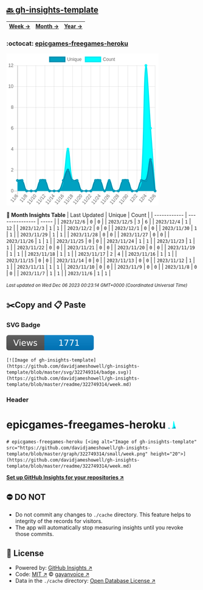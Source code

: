 ## [🔙 gh-insights-template](https://github.com/davidjameshowell/gh-insights-template)
| [**Week →**](https://github.com/davidjameshowell/gh-insights-template/blob/master/readme/322749314/week.md) | [**Month →**](https://github.com/davidjameshowell/gh-insights-template/blob/master/readme/322749314/month.md) | [**Year →**](https://github.com/davidjameshowell/gh-insights-template/blob/master/readme/322749314/year.md) |
 | ------------ | --------------- | ----- |

### :octocat: [epicgames-freegames-heroku](https://github.com/davidjameshowell/epicgames-freegames-heroku)
![Image of gh-insights-template](https://github.com/davidjameshowell/gh-insights-template/blob/master/graph/322749314/large/month.png)

**:calendar: Month Insights Table**
| Last Updated | Unique | Count |
 | ------------ | --------------- | ----- |
 | `2023/12/6` |  `0` | `0` |
 | `2023/12/5` |  `3` | `6` |
 | `2023/12/4` |  `1` | `12` |
 | `2023/12/3` |  `1` | `1` |
 | `2023/12/2` |  `0` | `0` |
 | `2023/12/1` |  `0` | `0` |
 | `2023/11/30` |  `1` | `1` |
 | `2023/11/29` |  `1` | `1` |
 | `2023/11/28` |  `0` | `0` |
 | `2023/11/27` |  `0` | `0` |
 | `2023/11/26` |  `1` | `1` |
 | `2023/11/25` |  `0` | `0` |
 | `2023/11/24` |  `1` | `1` |
 | `2023/11/23` |  `1` | `1` |
 | `2023/11/22` |  `0` | `0` |
 | `2023/11/21` |  `0` | `0` |
 | `2023/11/20` |  `0` | `0` |
 | `2023/11/19` |  `1` | `1` |
 | `2023/11/18` |  `1` | `1` |
 | `2023/11/17` |  `2` | `4` |
 | `2023/11/16` |  `1` | `1` |
 | `2023/11/15` |  `0` | `0` |
 | `2023/11/14` |  `0` | `0` |
 | `2023/11/13` |  `0` | `0` |
 | `2023/11/12` |  `1` | `1` |
 | `2023/11/11` |  `1` | `1` |
 | `2023/11/10` |  `0` | `0` |
 | `2023/11/9` |  `0` | `0` |
 | `2023/11/8` |  `0` | `0` |
 | `2023/11/7` |  `1` | `1` |
 | `2023/11/6` |  `1` | `1` |

<small><i>Last updated on Wed Dec 06 2023 00:23:14 GMT+0000 (Coordinated Universal Time)</i></small>

## ✂️Copy and 📋 Paste
### SVG Badge
[![Image of gh-insights-template](https://github.com/davidjameshowell/gh-insights-template/blob/master/svg/322749314/badge.svg)](https://github.com/davidjameshowell/gh-insights-template/blob/master/readme/322749314/week.md)
```readme
[![Image of gh-insights-template](https://github.com/davidjameshowell/gh-insights-template/blob/master/svg/322749314/badge.svg)](https://github.com/davidjameshowell/gh-insights-template/blob/master/readme/322749314/week.md)
```
### Header
# epicgames-freegames-heroku [<img alt="Image of gh-insights-template" src="https://github.com/davidjameshowell/gh-insights-template/blob/master/graph/322749314/small/week.png" height="20">](https://github.com/davidjameshowell/gh-insights-template/blob/master/readme/322749314/week.md)
```readme
# epicgames-freegames-heroku [<img alt="Image of gh-insights-template" src="https://github.com/davidjameshowell/gh-insights-template/blob/master/graph/322749314/small/week.png" height="20">](https://github.com/davidjameshowell/gh-insights-template/blob/master/readme/322749314/week.md)
```
[**Set up GitHub Insights for your repositories ↗️**](https://github.com/gayanvoice/github-insights)
## ⛔ DO NOT
- Do not commit any changes to `./cache` directory. This feature helps to integrity of the records for visitors.
- The app will automatically stop measuring insights until you revoke those commits.
## 📄 License
- Powered by: [GitHub Insights ↗️](https://github.com/gayanvoice/github-insights)
- Code: [MIT ↗️](./LICENSE) © [gayanvoice ↗️](https://github.com/gayanvoice)
- Data in the `./cache` directory: [Open Database License ↗️](https://opendatacommons.org/licenses/odbl/1-0/)